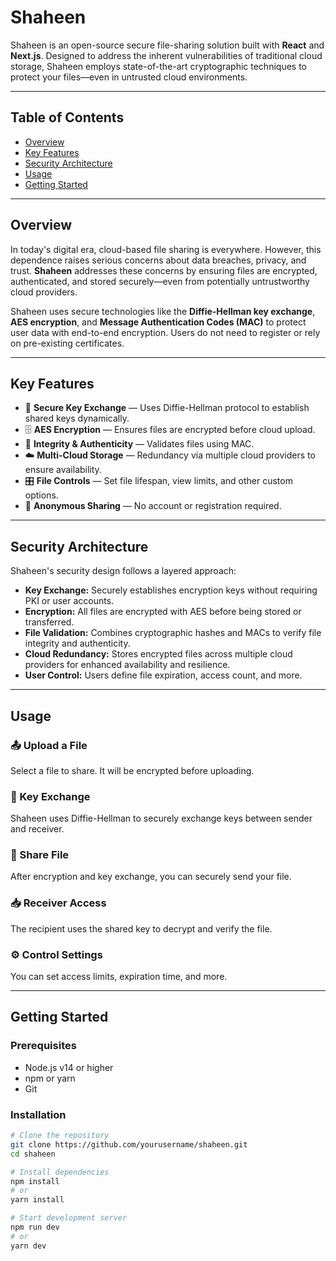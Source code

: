 # Shaheen

Shaheen is an open-source secure file-sharing solution built with **React** and **Next.js**. Designed to address the inherent vulnerabilities of traditional cloud storage, Shaheen employs state-of-the-art cryptographic techniques to protect your files—even in untrusted cloud environments.

---

## Table of Contents

-   [Overview](#overview)
-   [Key Features](#key-features)
-   [Security Architecture](#security-architecture)
-   [Usage](#usage)
-   [Getting Started](#getting-started)

---

## Overview

In today's digital era, cloud-based file sharing is everywhere. However, this dependence raises serious concerns about data breaches, privacy, and trust. **Shaheen** addresses these concerns by ensuring files are encrypted, authenticated, and stored securely—even from potentially untrustworthy cloud providers.

Shaheen uses secure technologies like the **Diffie-Hellman key exchange**, **AES encryption**, and **Message Authentication Codes (MAC)** to protect user data with end-to-end encryption. Users do not need to register or rely on pre-existing certificates.

---

## Key Features

-   🔐 **Secure Key Exchange** — Uses Diffie-Hellman protocol to establish shared keys dynamically.
-   🗄 **AES Encryption** — Ensures files are encrypted before cloud upload.
-   📄 **Integrity & Authenticity** — Validates files using MAC.
-   ☁️ **Multi-Cloud Storage** — Redundancy via multiple cloud providers to ensure availability.
-   🎛 **File Controls** — Set file lifespan, view limits, and other custom options.
-   👤 **Anonymous Sharing** — No account or registration required.

---

## Security Architecture

Shaheen's security design follows a layered approach:

-   **Key Exchange:** Securely establishes encryption keys without requiring PKI or user accounts.
-   **Encryption:** All files are encrypted with AES before being stored or transferred.
-   **File Validation:** Combines cryptographic hashes and MACs to verify file integrity and authenticity.
-   **Cloud Redundancy:** Stores encrypted files across multiple cloud providers for enhanced availability and resilience.
-   **User Control:** Users define file expiration, access count, and more.

---

## Usage

### 📤 Upload a File

Select a file to share. It will be encrypted before uploading.

### 🔑 Key Exchange

Shaheen uses Diffie-Hellman to securely exchange keys between sender and receiver.

### 📎 Share File

After encryption and key exchange, you can securely send your file.

### 📥 Receiver Access

The recipient uses the shared key to decrypt and verify the file.

### ⚙️ Control Settings

You can set access limits, expiration time, and more.

---

## Getting Started

### Prerequisites

-   Node.js v14 or higher
-   npm or yarn
-   Git

### Installation

```bash
# Clone the repository
git clone https://github.com/yourusername/shaheen.git
cd shaheen

# Install dependencies
npm install
# or
yarn install

# Start development server
npm run dev
# or
yarn dev
```
